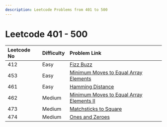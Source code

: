 ```yaml
---
description: Leetcode Problems from 401 to 500
---
```


# Leetcode 401 - 500



| Leetcode No | Difficulty | Problem Link |
| :--- | :--- | :--- |
| 412 | Easy | [Fizz Buzz](../difficulty-based-problem-index/leetcode-easy/leetcode-412-fizz-buzz.md) |
| 453 | Easy | [Minimum Moves to Equal Array Elements](../difficulty-based-problem-index/leetcode-easy/leetcode-453-minimum-moves-to-equal-array-elements.md) |
| 461 | Easy | [Hamming Distance](../difficulty-based-problem-index/leetcode-easy/leetcode-461-hamming-distance.md) |
| 462 | Medium | [Minimum Moves to Equal Array Elements II](../difficulty-based-problem-index/leetcode-medium/leetcode-462-minimum-moves-to-equal-array-elements-ii.md) |
| 473 | Medium | [Matchsticks to Square](../difficulty-based-problem-index/leetcode-medium/leetcode-473-matchsticks-to-square.md) |
| 474 | Medium | [Ones and Zeroes](../difficulty-based-problem-index/leetcode-medium/leetcode-474-ones-and-zeroes.md) |

